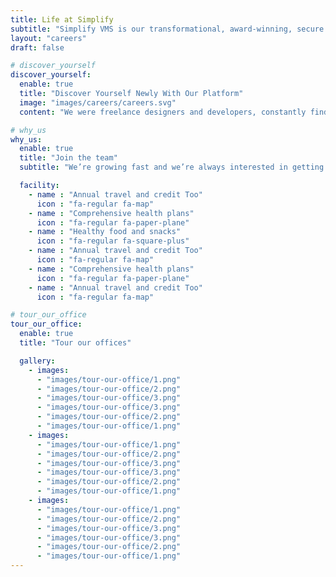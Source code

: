 ```yaml
---
title: Life at Simplify
subtitle: "Simplify VMS is our transformational, award-winning, secure private-cloud Vendor Management System."
layout: "careers"
draft: false

# discover_yourself
discover_yourself:
  enable: true
  title: "Discover Yourself Newly With Our Platform"
  image: "images/careers/careers.svg"
  content: "We were freelance designers and developers, constantly finding ourselve deep vague feedback. This made every client and team leaving a notes from the sticky note on a piece of paper?" 

# why_us
why_us:
  enable: true
  title: "Join the team"
  subtitle: "We’re growing fast and we’re always interested in getting to know great talent."

  facility:
    - name : "Annual travel and credit Too"
      icon : "fa-regular fa-map"
    - name : "Comprehensive health plans"
      icon : "fa-regular fa-paper-plane"
    - name : "Healthy food and snacks"
      icon : "fa-regular fa-square-plus"
    - name : "Annual travel and credit Too"
      icon : "fa-regular fa-map"
    - name : "Comprehensive health plans"
      icon : "fa-regular fa-paper-plane"
    - name : "Annual travel and credit Too"
      icon : "fa-regular fa-map"

# tour_our_office
tour_our_office:
  enable: true
  title: "Tour our offices"

  gallery: 
    - images: 
      - "images/tour-our-office/1.png"
      - "images/tour-our-office/2.png"
      - "images/tour-our-office/3.png"
      - "images/tour-our-office/3.png"
      - "images/tour-our-office/2.png"
      - "images/tour-our-office/1.png"
    - images: 
      - "images/tour-our-office/1.png"
      - "images/tour-our-office/2.png"
      - "images/tour-our-office/3.png"
      - "images/tour-our-office/3.png"
      - "images/tour-our-office/2.png"
      - "images/tour-our-office/1.png"
    - images: 
      - "images/tour-our-office/1.png"
      - "images/tour-our-office/2.png"
      - "images/tour-our-office/3.png"
      - "images/tour-our-office/3.png"
      - "images/tour-our-office/2.png"
      - "images/tour-our-office/1.png"
---
```

